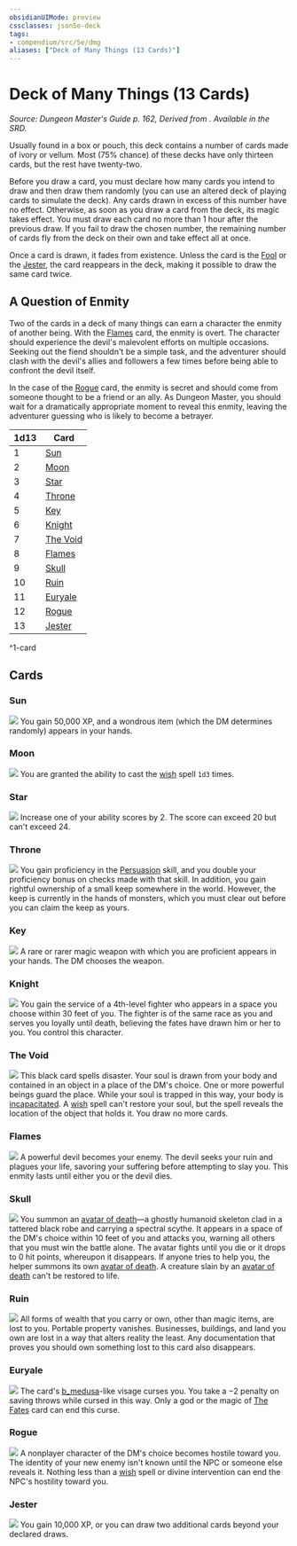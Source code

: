 ```yaml
---
obsidianUIMode: preview
cssclasses: json5e-deck
tags:
- compendium/src/5e/dmg
aliases: ["Deck of Many Things (13 Cards)"]
---
```

# Deck of Many Things (13 Cards)
*Source: Dungeon Master's Guide p. 162, Derived from . Available in the SRD.*  

Usually found in a box or pouch, this deck contains a number of cards made of ivory or vellum. Most (75% chance) of these decks have only thirteen cards, but the rest have twenty-two.

Before you draw a card, you must declare how many cards you intend to draw and then draw them randomly (you can use an altered deck of playing cards to simulate the deck). Any cards drawn in excess of this number have no effect. Otherwise, as soon as you draw a card from the deck, its magic takes effect. You must draw each card no more than 1 hour after the previous draw. If you fail to draw the chosen number, the remaining number of cards fly from the deck on their own and take effect all at once.

Once a card is drawn, it fades from existence. Unless the card is the [Fool](z_compendium/decks/deck-of-many-things.md#Fool) or the [Jester](z_compendium/decks/deck-of-many-things.md#Jester), the card reappears in the deck, making it possible to draw the same card twice.

## A Question of Enmity

Two of the cards in a deck of many things can earn a character the enmity of another being. With the [Flames](z_compendium/decks/deck-of-many-things.md#Flames) card, the enmity is overt. The character should experience the devil's malevolent efforts on multiple occasions. Seeking out the fiend shouldn't be a simple task, and the adventurer should clash with the devil's allies and followers a few times before being able to confront the devil itself.

In the case of the [Rogue](z_compendium/decks/deck-of-many-things.md#Rogue) card, the enmity is secret and should come from someone thought to be a friend or an ally. As Dungeon Master, you should wait for a dramatically appropriate moment to reveal this enmity, leaving the adventurer guessing who is likely to become a betrayer.

| 1d13 | Card |
|------|------|
| 1 | [Sun](z_compendium/decks/deck-of-many-things.md#Sun) |
| 2 | [Moon](z_compendium/decks/deck-of-many-things.md#Moon) |
| 3 | [Star](z_compendium/decks/deck-of-many-things.md#Star) |
| 4 | [Throne](z_compendium/decks/deck-of-many-things.md#Throne) |
| 5 | [Key](z_compendium/decks/deck-of-many-things.md#Key) |
| 6 | [Knight](z_compendium/decks/deck-of-many-things.md#Knight) |
| 7 | [The Void](z_compendium/decks/deck-of-many-things.md#The%20Void) |
| 8 | [Flames](z_compendium/decks/deck-of-many-things.md#Flames) |
| 9 | [Skull](z_compendium/decks/deck-of-many-things.md#Skull) |
| 10 | [Ruin](z_compendium/decks/deck-of-many-things.md#Ruin) |
| 11 | [Euryale](z_compendium/decks/deck-of-many-things.md#Euryale) |
| 12 | [Rogue](z_compendium/decks/deck-of-many-things.md#Rogue) |
| 13 | [Jester](z_compendium/decks/deck-of-many-things.md#Jester) |
^1-card

## Cards

### Sun
![](02-sun.webp#card)
You gain 50,000 XP, and a wondrous item (which the DM determines randomly) appears in your hands.

### Moon
![](03-moon.webp#card)
You are granted the ability to cast the [wish](wish.md) spell `1d3` times.

### Star
![](04-star.webp#card)
Increase one of your ability scores by 2. The score can exceed 20 but can't exceed 24.

### Throne
![](07-throne.webp#card)
You gain proficiency in the [Persuasion](_skills.md#Persuasion) skill, and you double your proficiency bonus on checks made with that skill. In addition, you gain rightful ownership of a small keep somewhere in the world. However, the keep is currently in the hands of monsters, which you must clear out before you can claim the keep as yours.

### Key
![](08-key.webp#card)
A rare or rarer magic weapon with which you are proficient appears in your hands. The DM chooses the weapon.

### Knight
![](09-knight.webp#card)
You gain the service of a 4th-level fighter who appears in a space you choose within 30 feet of you. The fighter is of the same race as you and serves you loyally until death, believing the fates have drawn him or her to you. You control this character.

### The Void
![](12-void.webp#card)
This black card spells disaster. Your soul is drawn from your body and contained in an object in a place of the DM's choice. One or more powerful beings guard the place. While your soul is trapped in this way, your body is [incapacitated](_conditions.md#incapacitated). A [wish](wish.md) spell can't restore your soul, but the spell reveals the location of the object that holds it. You draw no more cards.

### Flames
![](13-flames.webp#card)
A powerful devil becomes your enemy. The devil seeks your ruin and plagues your life, savoring your suffering before attempting to slay you. This enmity lasts until either you or the devil dies.

### Skull
![](14-skull.webp#card)
You summon an [avatar of death](b_avatar-of-death-dmg.md)—a ghostly humanoid skeleton clad in a tattered black robe and carrying a spectral scythe. It appears in a space of the DM's choice within 10 feet of you and attacks you, warning all others that you must win the battle alone. The avatar fights until you die or it drops to 0 hit points, whereupon it disappears. If anyone tries to help you, the helper summons its own [avatar of death](b_avatar-of-death-dmg.md). A creature slain by an [avatar of death](b_avatar-of-death-dmg.md) can't be restored to life.

### Ruin
![](17-ruin.webp#card)
All forms of wealth that you carry or own, other than magic items, are lost to you. Portable property vanishes. Businesses, buildings, and land you own are lost in a way that alters reality the least. Any documentation that proves you should own something lost to this card also disappears.

### Euryale
![](18-euryale.webp#card)
The card's [b_medusa](b_medusa.md)-like visage curses you. You take a −2 penalty on saving throws while cursed in this way. Only a god or the magic of [The Fates](z_compendium/decks/deck-of-many-things.md#The%20Fates) card can end this curse.

### Rogue
![](19-rogue.webp#card)
A nonplayer character of the DM's choice becomes hostile toward you. The identity of your new enemy isn't known until the NPC or someone else reveals it. Nothing less than a [wish](wish.md) spell or divine intervention can end the NPC's hostility toward you.

### Jester
![](22-jester.webp#card)
You gain 10,000 XP, or you can draw two additional cards beyond your declared draws.